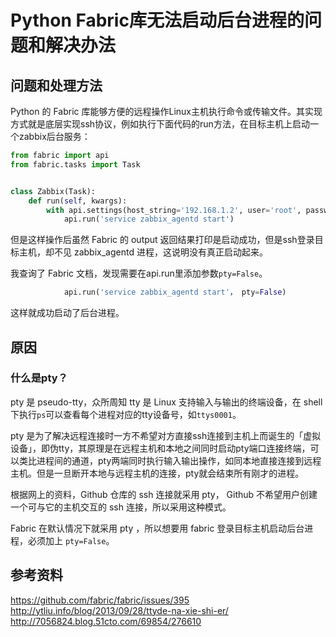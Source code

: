 # Python Fabric库无法启动后台进程的问题和解决办法



## 问题和处理方法

Python 的 Fabric 库能够方便的远程操作Linux主机执行命令或传输文件。其实现方式就是底层实现ssh协议，例如执行下面代码的run方法，在目标主机上启动一个zabbix后台服务：

```python
from fabric import api
from fabric.tasks import Task


class Zabbix(Task):
    def run(self, kwargs):
        with api.settings(host_string='192.168.1.2', user='root', password='123456'):
            api.run('service zabbix_agentd start')
```

但是这样操作后虽然 Fabric 的 output 返回结果打印是启动成功，但是ssh登录目标主机，却不见 zabbix_agentd 进程，这说明没有真正启动起来。

我查询了 Fabric 文档，发现需要在api.run里添加参数`pty=False`。

```python
            api.run('service zabbix_agentd start'， pty=False)
```

这样就成功启动了后台进程。

## 原因

### 什么是pty？

pty 是 pseudo-tty，众所周知 tty 是 Linux 支持输入与输出的终端设备，在 shell 下执行`ps`可以查看每个进程对应的tty设备号，如`ttys0001`。

pty 是为了解决远程连接时一方不希望对方直接ssh连接到主机上而诞生的「虚拟设备」，即伪tty，其原理是在远程主机和本地之间同时启动pty端口连接终端，可以类比进程间的通道，pty两端同时执行输入输出操作，如同本地直接连接到远程主机。但是一旦断开本地与远程主机的连接，pty就会结束所有刚才的进程。

根据网上的资料，Github 仓库的 ssh 连接就采用 pty， Github 不希望用户创建一个可与它的主机交互的 ssh 连接，所以采用这种模式。

Fabric 在默认情况下就采用 pty ，所以想要用 fabric 登录目标主机启动后台进程，必须加上 `pty=False`。

## 参考资料

<https://github.com/fabric/fabric/issues/395>
<http://ytliu.info/blog/2013/09/28/ttyde-na-xie-shi-er/>
<http://7056824.blog.51cto.com/69854/276610>




